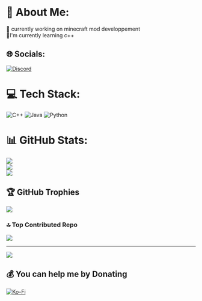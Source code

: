 # 💫 About Me:
🔭 currently working on minecraft mod developpement<br>🌱I'm currently learning c++


## 🌐 Socials:
[![Discord](https://img.shields.io/badge/Discord-%237289DA.svg?logo=discord&logoColor=white)](https://discord.gg/https://discord.gg/Y6Nye8U8) 

# 💻 Tech Stack:
![C++](https://img.shields.io/badge/c++-%2300599C.svg?style=flat&logo=c%2B%2B&logoColor=white) ![Java](https://img.shields.io/badge/java-%23ED8B00.svg?style=flat&logo=openjdk&logoColor=white) ![Python](https://img.shields.io/badge/python-3670A0?style=flat&logo=python&logoColor=ffdd54)
# 📊 GitHub Stats:
![](https://github-readme-stats.vercel.app/api?username=RodoFire&theme=dark&hide_border=false&include_all_commits=false&count_private=true)<br/>
![](https://github-readme-streak-stats.herokuapp.com/?user=RodoFire&theme=dark&hide_border=false)<br/>
![](https://github-readme-stats.vercel.app/api/top-langs/?username=RodoFire&theme=dark&hide_border=false&include_all_commits=false&count_private=true&layout=compact)

## 🏆 GitHub Trophies
![](https://github-profile-trophy.vercel.app/?username=RodoFire&theme=radical&no-frame=true&no-bg=false&margin-w=4)

### 🔝 Top Contributed Repo
![](https://github-contributor-stats.vercel.app/api?username=RodoFire&limit=5&theme=dark&combine_all_yearly_contributions=true)

---
[![](https://visitcount.itsvg.in/api?id=RodoFire&icon=0&color=0)](https://visitcount.itsvg.in)

  ## 💰 You can help me by Donating
  [![Ko-Fi](https://img.shields.io/badge/Ko--fi-F16061?style=for-the-badge&logo=ko-fi&logoColor=white)](https://ko-fi.com/rodofire) 

  
<!-- Proudly created with GPRM ( https://gprm.itsvg.in ) -->
